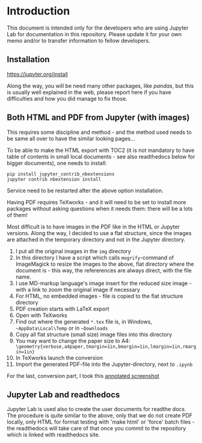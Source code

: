 # Introduction
This document is intended only for the developers who are using Jupyter Lab for documentation in this repository.
Please update it for your own memo and/or to transfer information to fellow developers.

## Installation
https://jupyter.org/install

Along the way, you will be need many other packages, like _pandas_, but this is usually well explained in the web, please report here if you have difficulties and how you did manage to fix those.

## Both HTML and PDF from Jupyter (with images)
This requires some discipline and method - and the method used needs to be same all over to have the similar looking pages...

To be able to make the HTML export with TOC2 (it is not mandatory to have table of contents in small local documents - see also readthedocs below for bigger documents), one needs to install:

```
pip install jupyter_contrib_nbextensions
jupyter contrib nbextension install
```

Service need to be restarted after the above option installation.

Having PDF requires TeXworks - and it will need to be set to install more packages without asking questions when it needs them: there will be a lots of them!

Most difficult is to have images in the PDF like in the HTML or Jupyter versions. Along the way, I decided to use a flat structure, since the images are attached in the temporary directory and not in the Jupyter directory.

1. I put all the original images in the `img` directory
2. In this directory I have a script which calls `mogrify`-command of ImageMagick to resize the images to the above, flat directory where the document is - this way, the refererences are always direct, with the file name.
3. I use MD-markup language's image insert for the reduced size image - with a link to zoom the original image if necessary
4. For HTML, no embedded images - file is copied to the flat structure directory
5. PDF creation starts with LaTeX export
6. Open with TeXworks
7. Find out where the generated `*.tex` file is, in Windows, `~AppData\Local\Temp` or in `~Downloads`
8. Copy all flat structure (small size) image files into this directory
9. You may want to change the paper size to A4: ` \geometry{verbose,a4paper,tmargin=1in,bmargin=1in,lmargin=1in,rmargin=1in}`
10. In TeXworks launch the conversion
11. Import the generated PDF-file into the Jupyter-directory, next to `.ipynb`

For the last, conversion part, I took this [annotated screenshot](img/Annotation_2019-10-12_125711_Jupyter-LaTeX-TeXworks-PDF_with_images.png)

## Jupyter Lab and readthedocs

Jupyter Lab is used also to create the user documents for readthe docs. The procedure is quite similar to the above, only that we do not create PDF locally, only HTML for format testing with 'make html' or 'force' batch files - the readthedocs will take care of that once you commit to the repository which is linked with readthedocs site.



